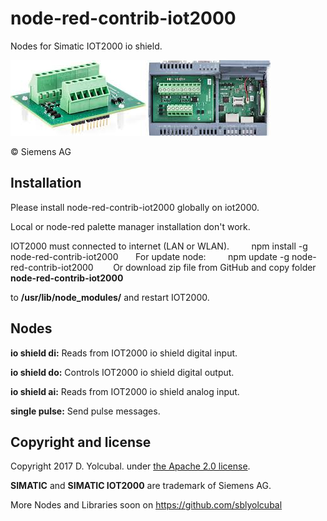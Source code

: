 # node-red-contrib-iot2000

Nodes for Simatic IOT2000 io shield.

![ioshield](ioshield.png)

© Siemens AG

## Installation

Please install node-red-contrib-iot2000 globally on iot2000.

Local or node-red palette manager installation don't work.

IOT2000 must connected to internet (LAN or WLAN).
         
npm install -g node-red-contrib-iot2000
       
For update node:
         
npm update -g node-red-contrib-iot2000
       
Or download zip file from GitHub and copy folder **node-red-contrib-iot2000** 

to **/usr/lib/node_modules/** and restart IOT2000. 

## Nodes


**io shield di:** Reads from IOT2000 io shield digital input.

**io shield do:** Controls IOT2000 io shield digital output.

**io shield ai:** Reads from IOT2000 io shield analog input.

**single pulse:** Send pulse messages.

## Copyright and license

Copyright 2017 D. Yolcubal. under [the Apache 2.0 license](LICENSE).

**SIMATIC** and **SIMATIC IOT2000** are trademark of Siemens AG.

More Nodes and Libraries soon on https://github.com/sblyolcubal
